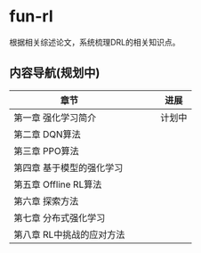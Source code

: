 # fun-rl

根据相关综述论文，系统梳理DRL的相关知识点。



## 内容导航(规划中)

| 章节                      |      |      |      | 进展   |
| ------------------------- | ---- | ---- | ---- | ------ |
| 第一章 强化学习简介       |      |      |      | 计划中 |
| 第二章 DQN算法            |      |      |      |        |
| 第三章 PPO算法            |      |      |      |        |
| 第四章 基于模型的强化学习 |      |      |      |        |
| 第五章 Offline RL算法     |      |      |      |        |
| 第六章 探索方法           |      |      |      |        |
| 第七章 分布式强化学习     |      |      |      |        |
| 第八章 RL中挑战的应对方法 |      |      |      |        |

